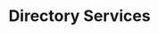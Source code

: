 ---
title: "Directory Services"
description: "Connecting to different directory services."
weight: 4
---